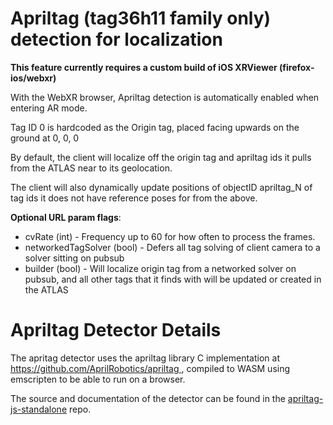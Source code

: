 # Apriltag (tag36h11 family only) detection for localization

**This feature currently requires a custom build of iOS XRViewer (firefox-ios/webxr)**

With the WebXR browser, Apriltag detection is automatically enabled when entering AR mode.

Tag ID 0 is hardcoded as the Origin tag, placed facing upwards on the ground at 0, 0, 0

By default, the client will localize off the origin tag and apriltag ids it pulls from the ATLAS near to its geolocation.

The client will also dynamically update positions of objectID apriltag_N of tag ids it does not have reference poses for from the above.

**Optional URL param flags**:

* cvRate (int) - Frequency up to 60 for how often to process the frames.
* networkedTagSolver (bool) - Defers all tag solving of client camera to a solver sitting on pubsub
* builder (bool) - Will localize origin tag from a networked solver on pubsub, and all other tags that it finds with will be updated or created in the ATLAS

# Apriltag Detector Details

The apritag detector uses the apriltag library C implementation at [ https://github.com/AprilRobotics/apriltag ](https://github.com/AprilRobotics/apriltag), compiled to WASM using emscripten to be able to run on a browser.

The source and documentation of the detector can be found in the [apriltag-js-standalone](https://github.com/conix-center/apriltag-js-standalone) repo.
